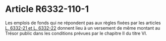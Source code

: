 # Article R6332-110-1

Les emplois de fonds qui ne répondent pas aux règles fixées par les articles [L. 6332-21 et L. 6332-22][1] donnent lieu à un versement de même montant au Trésor public dans les conditions prévues par le chapitre II du titre VI.

 [1]: /affichCodeArticle.do?cidTexte=LEGITEXT000006072050&idArticle=LEGIARTI000006904363&dateTexte=&categorieLien=cid